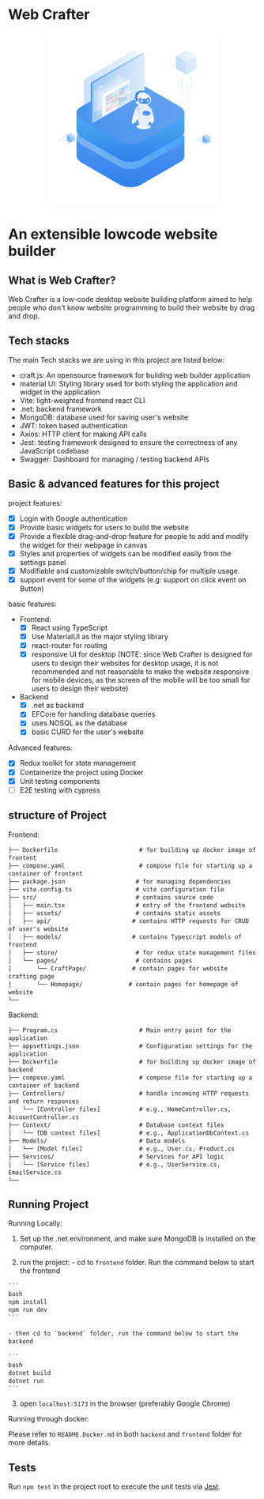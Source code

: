 # Web Crafter

<p align="center">
  <img src="./frontend/src/assets/logo.svg" width="350" />
  <h1>An extensible lowcode website builder</h1>
</p>

## What is Web Crafter?
Web Crafter is a low-code desktop website building platform aimed to help people who don't know website programming to build their website by drag and drop.


## Tech stacks
The main Tech stacks we are using in this project are listed below:
  - craft.js: An opensource framework for building web builder application
  - material UI: Styling library used for both styling the application and widget in the application
  - Vite: light-weighted frontend react CLI
  - .net: backend framework
  - MongoDB: database used for saving user's website
  - JWT: token based authentication
  - Axios: HTTP client for making API calls
  - Jest: testing framework designed to ensure the correctness of any JavaScript codebase
  - Swagger: Dashboard for managing / testing backend APIs

## Basic & advanced features for this project
project features:
  - [x] Login with Google authentication
  - [x] Provide basic widgets for users to build the website
  - [x] Provide a flexible drag-and-drop feature for people to add and modify the widget for their webpage in canvas
  - [x] Styles and properties of widgets can be modified easily from the settings panel
  - [x] Modifiable and customizable switch/button/chip for multiple usage.
  - [x] support event for some of the widgets (e.g: support on click event on Button)

basic features:
  - Frontend:
    - [x] React using TypeScript
    - [x] Use MaterialUI as the major styling library
    - [x] react-router for routing
    - [x] responsive UI for desktop (NOTE: since Web Crafter is designed for users to design their websites for desktop usage, it is not recommended and not reasonable to make the website responsive for mobile devices, as the screen of the mobile will be too small for users to design their website)  
  - Backend
    - [x] .net as backend
    - [x] EFCore for handling database queries
    - [x] uses NOSQL as the database
    - [x] basic CURD for the user's website

Advanced features:
  - [x] Redux toolkit for state management
  - [x] Containerize the project using Docker
  - [x] Unit testing components
  - [ ] E2E testing with cypress

## structure of Project
Frontend:
```
├── Dockerfile                       # for building up docker image of frontent
├── compose.yaml                     # compose file for starting up a container of frontent
├── package.json                    # for managing dependencies
├── vite.config.ts                  # vite configuration file
├── src/                            # contains source code
│   ├── main.tsx                    # entry of the frontend website
│   ├── assets/                     # contains static assets
│   ├── api/                       # contains HTTP requests for CRUD of user's website
│   ├── models/                    # contains Typescript models of frontend
│   ├── store/                      # for redux state management files
│   └── pages/                      # contains pages
|       └── CraftPage/             # contain pages for website crafting page
|       └── Homepage/             # contain pages for homepage of website
└──
```
Backend:
```
├── Program.cs                       # Main entry point for the application
├── appsettings.json                 # Configuration settings for the application
├── Dockerfile                       # for building up docker image of backend
├── compose.yaml                     # compose file for starting up a container of backend
├── Controllers/                     # handle incoming HTTP requests and return responses
│   └── [Controller files]           # e.g., HomeController.cs, AccountController.cs
├── Context/                         # Database context files
│   └── [DB context files]           # e.g., ApplicationDbContext.cs
├── Models/                          # Data models
│   └── [Model files]                # e.g., User.cs, Product.cs
├── Services/                        # Services for API logic
│   └── [Service files]              # e.g., UserService.cs, EmailService.cs
└──
```


## Running Project

Running Locally:

  1. Set up the .net environment, and make sure MongoDB is installed on the computer.

  2. run the project:
    - cd to `frontend` folder. Run the command below to start the frontend
     
    ```
    bash
    npm install 
    npm run dev
    ```

    - then cd to `backend` folder, run the command below to start the backend
    
    ```
    bash
    dotnet build
    dotnet run
    ```
  
  3. open `localhost:5173` in the browser (preferably Google Chrome)

Running through docker:

Please refer to `README.Docker.md` in both `backend` and `frontend` folder for more details.

## Tests

Run `npm test` in the project root to execute the unit tests via [Jest](https://jestjs.io).
